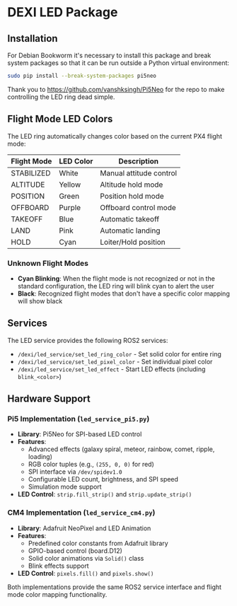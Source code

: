 # DEXI LED Package

## Installation

For Debian Bookworm it's necessary to install this package and break system packages so that it can be run outside a Python virtual environment:

```bash
sudo pip install --break-system-packages pi5neo
```

Thank you to https://github.com/vanshksingh/Pi5Neo for the repo to make controlling the LED ring dead simple.

## Flight Mode LED Colors

The LED ring automatically changes color based on the current PX4 flight mode:

| Flight Mode | LED Color | Description |
|-------------|-----------|-------------|
| STABILIZED  | White     | Manual attitude control |
| ALTITUDE    | Yellow    | Altitude hold mode |
| POSITION    | Green     | Position hold mode |
| OFFBOARD    | Purple    | Offboard control mode |
| TAKEOFF     | Blue      | Automatic takeoff |
| LAND        | Pink      | Automatic landing |
| HOLD        | Cyan      | Loiter/Hold position |

### Unknown Flight Modes
- **Cyan Blinking**: When the flight mode is not recognized or not in the standard configuration, the LED ring will blink cyan to alert the user
- **Black**: Recognized flight modes that don't have a specific color mapping will show black

## Services

The LED service provides the following ROS2 services:

- `/dexi/led_service/set_led_ring_color` - Set solid color for entire ring
- `/dexi/led_service/set_led_pixel_color` - Set individual pixel color
- `/dexi/led_service/set_led_effect` - Start LED effects (including `blink_<color>`)

## Hardware Support

### Pi5 Implementation (`led_service_pi5.py`)
- **Library**: Pi5Neo for SPI-based LED control
- **Features**: 
  - Advanced effects (galaxy spiral, meteor, rainbow, comet, ripple, loading)
  - RGB color tuples (e.g., `(255, 0, 0)` for red)
  - SPI interface via `/dev/spidev1.0`
  - Configurable LED count, brightness, and SPI speed
  - Simulation mode support
- **LED Control**: `strip.fill_strip()` and `strip.update_strip()`

### CM4 Implementation (`led_service_cm4.py`)  
- **Library**: Adafruit NeoPixel and LED Animation
- **Features**:
  - Predefined color constants from Adafruit library
  - GPIO-based control (board.D12)
  - Solid color animations via `Solid()` class
  - Blink effects support
- **LED Control**: `pixels.fill()` and `pixels.show()`

Both implementations provide the same ROS2 service interface and flight mode color mapping functionality.
